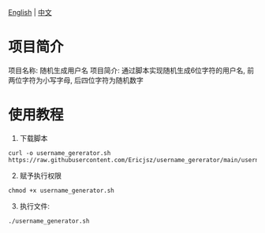 [English](README_en.md) | [中文](README.md)

# 项目简介
项目名称: 随机生成用户名
项目简介: 通过脚本实现随机生成6位字符的用户名, 前两位字符为小写字母, 后四位字符为随机数字

# 使用教程
1. 下载脚本
```
curl -o username_gererator.sh https://raw.githubusercontent.com/Ericjsz/username_gererator/main/username_generator.sh
```
2. 赋予执行权限
```
chmod +x username_generator.sh
```
3. 执行文件:
```
./username_generator.sh
```